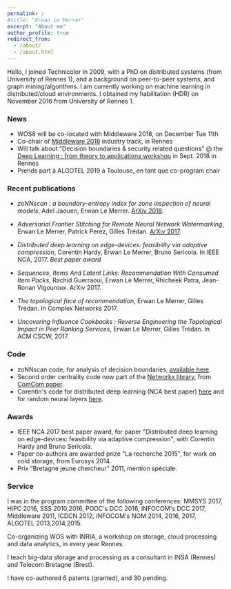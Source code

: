 ```yaml
---
permalink: /
#title: "Erwan Le Merrer"
excerpt: "About me"
author_profile: true
redirect_from: 
  - /about/
  - /about.html
---
```

Hello,
I joined Technicolor in 2009, with a PhD on distributed systems (from University of Rennes 1), and a background on peer-to-peer systems, and graph mining/algorithms. I am currently working on machine learning in distributed/cloud environments. I obtained my habilitation (HDR) on November 2016 from University of Rennes 1.

### News
* WOS8 will be co-located with Middleware 2018, on December Tue 11th
* Co-chair of [Middleware 2018](http://2018.middleware-conference.org/) industry track, in Rennes
* Will talk about "Decision boundaries & security related questions" @ the [Deep Learning : from theory to applications workshop](https://www.lebesgue.fr/content/sem2018-deeplearning-program) in Sept. 2018 in Rennes
* Prends part à ALGOTEL 2019 à Toulouse, en tant que co-program chair

### Recent publications
* _zoNNscan : a boundary-entropy index for zone inspection of neural models_,
Adel Jaouen, Erwan Le Merrer.
[ArXiv 2018](https://arxiv.org/abs/1808.06797).

* _Adversarial Frontier Stitching for Remote Neural Network Watermarking_,
Erwan Le Merrer, Patrick Perez, Gilles Trédan.
[ArXiv 2017](https://arxiv.org/abs/1711.01894).

* _Distributed deep learning on edge-devices: feasibility via adaptive compression_,
Corentin Hardy, Erwan Le Merrer, Bruno Sericola.
In IEEE NCA, 2017. _Best paper award_

* _Sequences, Items And Latent Links: Recommendation With Consumed Item Packs_,
Rachid Guerraoui, Erwan Le Merrer, Rhicheek Patra, Jean-Ronan Vigouroux.
ArXiv 2017.

* _The topological face of recommendation_,
Erwan Le Merrer, Gilles Trédan.
In Complex Networks 2017.

* _Uncovering Influence Cookbooks : Reverse Engineering the Topological Impact in Peer Ranking Services_,
Erwan Le Merrer, Gilles Trédan.
In ACM CSCW, 2017.

### Code

* zoNNscan code, for analysis of decision boundaries, [available here](https://github.com/technicolor-research/zoNNscan).
* Second order centrality code now part of the [Networkx library](https://github.com/networkx/networkx/blob/master/networkx/algorithms/centrality/second_order.py), from [ComCom paper](http://homepages.laas.fr/gtredan/pdf/SOC_COMCOM2010.pdf).
* Corentin's code for distributed deep learning (NCA best paper) [here](https://github.com/Hardy-c/AdaComp) and for random neural layers [here](https://github.com/Hardy-c/DNN-with-RNL).

### Awards

* IEEE NCA 2017 best paper award, for paper "Distributed deep learning on edge-devices: feasibility via adaptive compression", with Corentin Hardy and Bruno Sericola.
* Paper co-authors are awarded prize "La recherche 2015", for work on cold storage, from Eurosys 2014.
* Prix “Bretagne jeune chercheur” 2011, mention spéciale.

### Service

I was in the program committee of the following conferences: MMSYS 2017, HiPC 2016, SSS 2010,2016, PODC's DCC 2016, INFOCOM's DCC 2017, Middleware 2011, ICDCN 2012, INFOCOM's NOM 2014, 2016, 2017, ALGOTEL 2013,2014,2015.

Co-organizing WOS with INRIA, a workshop on storage, cloud processing and data analytics, in every year Rennes.

I teach big-data storage and processing as a consultant in INSA (Rennes) and Telecom Bretagne (Brest).

I have co-authored 6 patents (granted), and 30 pending.

